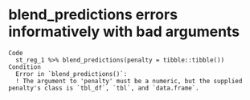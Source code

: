 # blend_predictions errors informatively with bad arguments

    Code
      st_reg_1 %>% blend_predictions(penalty = tibble::tibble())
    Condition
      Error in `blend_predictions()`:
      ! The argument to 'penalty' must be a numeric, but the supplied penalty's class is `tbl_df`, `tbl`, and `data.frame`.

